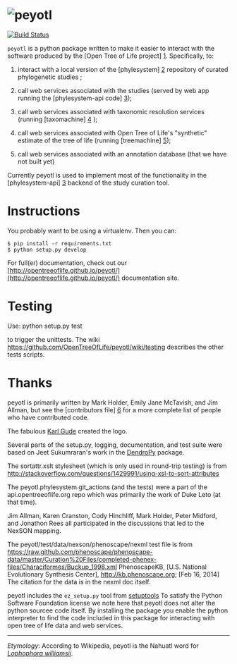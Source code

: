 # ![peyotl](https://raw.githubusercontent.com/OpenTreeOfLife/peyotl/master/doc/peyotl-logo.png)
[![Build Status](https://secure.travis-ci.org/OpenTreeOfLife/peyotl.png)](http://travis-ci.org/OpenTreeOfLife/peyotl)

<code>peyotl</code> is a python package written to make it easier to
interact with the software produced by the [Open Tree of Life project] [1].
Specifically, to:

1. interact with a local version of the [phylesystem] [2] repository of 
    curated phylogenetic studies ;

2. call web services associated with the studies (served by web app 
    running the [phylesystem-api code] [3]);

3. call web services associated with taxonomic resolution services
    (running [taxomachine] [4] );

4. call web services associated with Open Tree of Life's "synthetic" estimate
    of the tree of life (running [treemachine] [5]);

5. call web services associated with an annotation database (that
     we have not built yet)

Currently peyotl is used to implement most of the functionality in the 
[phylesystem-api] [3] backend of the study curation tool.

# Instructions
You probably want to be using a virtualenv. Then you can:

    $ pip install -r requirements.txt
    $ python setup.py develop

For full(er) documentation, check out our [http://opentreeoflife.github.io/peyotl/](http://opentreeoflife.github.io/peyotl/) documentation site.

# Testing

Use:
    python setup.py test

to trigger the unittests. The wiki https://github.com/OpenTreeOfLife/peyotl/wiki/testing
describes the other tests scripts.


# Thanks

peyotl is primarily written by Mark Holder, Emily Jane McTavish, and Jim Allman, 
but see the [contributors file] [6] for a more complete list
of people who have contributed code.

The fabulous <a href="http://karlgude.com/about/">Karl Gude</a> created the logo.

Several parts of the setup.py, logging, documentation, and test suite were 
based on Jeet Sukumraran's work in the [DendroPy](http://pythonhosted.org/DendroPy/) package.

The sortattr.xslt stylesheet (which is only used in round-trip testing) is from 
   http://stackoverflow.com/questions/1429991/using-xsl-to-sort-attributes

The peyotl.phylesystem.git_actions (and the tests) were a part of the api.opentreeoflife.org
    repo which was primarily the work of Duke Leto (at that time).

Jim Allman, Karen Cranston, Cody Hinchliff, Mark Holder, Peter Midford, and Jonathon Rees
all participated in the discussions that led to the NexSON mapping.

The peyotl/test/data/nexson/phenoscape/nexml test file is from
    https://raw.github.com/phenoscape/phenoscape-data/master/Curation%20Files/completed-phenex-files/Characiformes/Buckup_1998.xml
    PhenoscapeKB, [U.S. National Evolutionary Synthesis Center], http://kb.phenoscape.org; [Feb 16, 2014]
    The citation for the data is in the nexml doc itself.

peyotl includes the `ez_setup.py` tool from [setuptools](https://pypi.python.org/pypi/setuptools)
    To satisfy the Python Software Foundation license we note here that peyotl does not 
    alter the python sourcee code itself. By installing the package you enable the python
    interpreter to find the code included in this package for interacting with open tree of life
    data and web services.



****************

*Etymology*: According to Wikipedia, peyotl is the Nahuatl word for [*Lophophora williamsii*](http://en.wikipedia.org/wiki/Lophophora_williamsii).

[1]: http://blog.opentreeoflife.org/
[2]: https://github.com/OpenTreeOfLife/phylesystem
[3]: https://github.com/OpenTreeOfLife/phylesystem-api
[4]: https://github.com/OpenTreeOfLife/taxomachine
[5]: https://github.com/OpenTreeOfLife/treemachine
[6]: https://raw.githubusercontent.com/OpenTreeOfLife/peyotl/master/CONTRIBUTORS.txt
